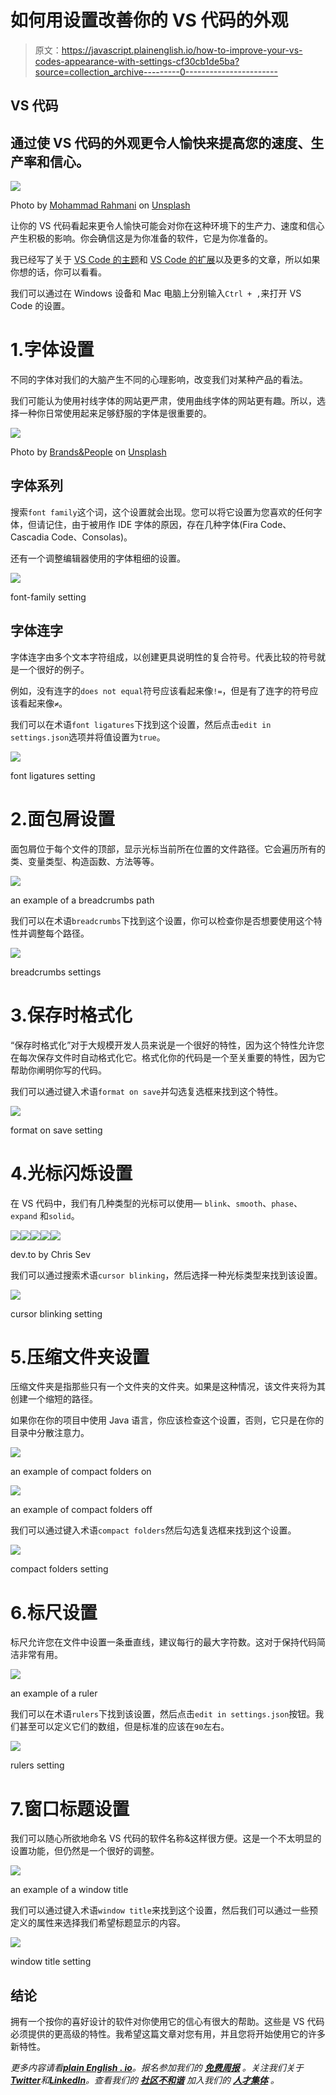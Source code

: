 # 如何用设置改善你的 VS 代码的外观

> 原文：<https://javascript.plainenglish.io/how-to-improve-your-vs-codes-appearance-with-settings-cf30cb1de5ba?source=collection_archive---------0----------------------->

## VS 代码

## 通过使 VS 代码的外观更令人愉快来提高您的速度、生产率和信心。

![](img/4000142fb9288941d489d5ca20235986.png)

Photo by [Mohammad Rahmani](https://unsplash.com/@afgprogrammer?utm_source=medium&utm_medium=referral) on [Unsplash](https://unsplash.com?utm_source=medium&utm_medium=referral)

让你的 VS 代码看起来更令人愉快可能会对你在这种环境下的生产力、速度和信心产生积极的影响。你会确信这是为你准备的软件，它是为你准备的。

我已经写了关于 [VS Code 的主题](https://medium.com/javascript-in-plain-english/10-best-vs-code-themes-in-2022-7d44594a31e3)和 [VS Code 的扩展](https://medium.com/p/e2c617033857)以及更多的文章，所以如果你想的话，你可以看看。

我们可以通过在 Windows 设备和 Mac 电脑上分别输入`Ctrl + ,`来打开 VS Code 的设置。

# 1.字体设置

不同的字体对我们的大脑产生不同的心理影响，改变我们对某种产品的看法。

我们可能认为使用衬线字体的网站更严肃，使用曲线字体的网站更有趣。所以，选择一种你日常使用起来足够舒服的字体是很重要的。

![](img/1b5652e1f4e46d48ea4ce56236942d7f.png)

Photo by [Brands&People](https://unsplash.com/@brandsandpeople?utm_source=medium&utm_medium=referral) on [Unsplash](https://unsplash.com?utm_source=medium&utm_medium=referral)

## 字体系列

搜索`font family`这个词，这个设置就会出现。您可以将它设置为您喜欢的任何字体，但请记住，由于被用作 IDE 字体的原因，存在几种字体(Fira Code、Cascadia Code、Consolas)。

还有一个调整编辑器使用的字体粗细的设置。

![](img/7898fd4e770b652338062d06951a8140.png)

font-family setting

## 字体连字

字体连字由多个文本字符组成，以创建更具说明性的复合符号。代表比较的符号就是一个很好的例子。

例如，没有连字的`does not equal`符号应该看起来像`!=`，但是有了连字的符号应该看起来像`≠`。

我们可以在术语`font ligatures`下找到这个设置，然后点击`edit in settings.json`选项并将值设置为`true`。

![](img/e1dc62d8d7b5f10a31fac38c98c75d21.png)

font ligatures setting

# 2.面包屑设置

面包屑位于每个文件的顶部，显示光标当前所在位置的文件路径。它会遍历所有的类、变量类型、构造函数、方法等等。

![](img/d6b865b066294ac970e53c0ac590a34d.png)

an example of a breadcrumbs path

我们可以在术语`breadcrumbs`下找到这个设置，你可以检查你是否想要使用这个特性并调整每个路径。

![](img/5edfd6ea6ce7e6ee13522a4b8e03ffe6.png)

breadcrumbs settings

# 3.保存时格式化

“保存时格式化”对于大规模开发人员来说是一个很好的特性，因为这个特性允许您在每次保存文件时自动格式化它。格式化你的代码是一个至关重要的特性，因为它帮助你阐明你写的代码。

我们可以通过键入术语`format on save`并勾选复选框来找到这个特性。

![](img/ac6cad50739bdcb2c9b657275b953a40.png)

format on save setting

# 4.光标闪烁设置

在 VS 代码中，我们有几种类型的光标可以使用— `blink`、`smooth`、`phase`、`expand` 和`solid`。

![](img/a0ccec764bb2f11ba1293bcc815144e2.png)![](img/33a7de670c27d6fa3c0d989bf770cf23.png)![](img/e6b2958c266922d165dd3276356da4ba.png)![](img/4aca6f15190af2423d97ecd2cf1e151c.png)![](img/765b50aa6691120916e322ad82bc93bb.png)

dev.to by Chris Sev

我们可以通过搜索术语`cursor blinking`，然后选择一种光标类型来找到该设置。

![](img/b94b4c1fdb1980cfda65b4d5269c77e4.png)

cursor blinking setting

# 5.压缩文件夹设置

压缩文件夹是指那些只有一个文件夹的文件夹。如果是这种情况，该文件夹将为其创建一个缩短的路径。

如果你在你的项目中使用 Java 语言，你应该检查这个设置，否则，它只是在你的目录中分散注意力。

![](img/920f94245e1a29efcab015c43d606b74.png)

an example of compact folders on

![](img/dde9c6bb7c8b3ff50644997549a27d7d.png)

an example of compact folders off

我们可以通过键入术语`compact folders`然后勾选复选框来找到这个设置。

![](img/a4c731dad7139e3c60ba238b919b77f8.png)

compact folders setting

# 6.标尺设置

标尺允许您在文件中设置一条垂直线，建议每行的最大字符数。这对于保持代码简洁非常有用。

![](img/f66ba5a4322d9731b90605d35ea35f3b.png)

an example of a ruler

我们可以在术语`rulers`下找到该设置，然后点击`edit in settings.json`按钮。我们甚至可以定义它们的数组，但是标准的应该在`90`左右。

![](img/09175bb578ee4ad955fe44097cffd0f9.png)

rulers setting

# 7.窗口标题设置

我们可以随心所欲地命名 VS 代码的软件名称&这样很方便。这是一个不太明显的设置功能，但仍然是一个很好的调整。

![](img/de80d82beef127e9ea289cc65d14fed0.png)

an example of a window title

我们可以通过键入术语`window title`来找到这个设置，然后我们可以通过一些预定义的属性来选择我们希望标题显示的内容。

![](img/870dcd98ce0d5095847dbee77ce424d9.png)

window title setting

## 结论

拥有一个按你的喜好设计的软件对你使用它的信心有很大的帮助。这些是 VS 代码必须提供的更高级的特性。我希望这篇文章对您有用，并且您将开始使用它的许多新特性。

*更多内容请看*[***plain English . io***](https://plainenglish.io/)*。报名参加我们的* [***免费周报***](http://newsletter.plainenglish.io/) *。关注我们关于*[***Twitter***](https://twitter.com/inPlainEngHQ)*和*[***LinkedIn***](https://www.linkedin.com/company/inplainenglish/)*。查看我们的* [***社区不和谐***](https://discord.gg/GtDtUAvyhW) *加入我们的* [***人才集体***](https://inplainenglish.pallet.com/talent/welcome) *。*